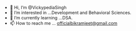 - 👋 Hi, I’m @VickypediaSingh
- 👀 I’m interested in ...Development and Behavioral Sciences.
- 🌱 I’m currently learning ...DSA.
- 📫 How to reach me ... officialbikramjeet@gmail.com

<!---
VickypediaSingh/VickypediaSingh is a ✨ special ✨ repository because its `README.md` (this file) appears on your GitHub profile.
You can click the Preview link to take a look at your changes.
--->

